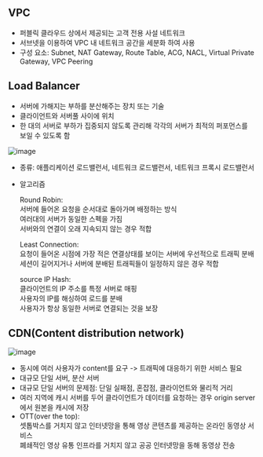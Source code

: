 ## VPC
* 퍼블릭 클라우드 상에서 제공되는 고객 전용 사설 네트워크   
* 서브넷을 이용하여 VPC 내 네트워크 공간을 세분화 하여 사용   
* 구성 요소: Subnet, NAT Gateway, Route Table, ACG, NACL, Virtual Private Gateway, VPC Peering

## Load Balancer
* 서버에 가해지는 부하를 분산해주는 장치 또는 기술
* 클라이언트와 서버풀 사이에 위치
* 한 대의 서버로 부하가 집중되지 않도록 관리해 각각의 서버가 최적의 퍼포먼스를 보일 수 있도록 함

       
![image](https://github.com/RyuJiye/NCP-WIL/assets/90456695/80c3c3fc-87b4-408d-b8ca-2332e9c4777b)


    
* 종류: 애플리케이션 로드밸런서, 네트워크 로드밸런서, 네트워크 프록시 로드밸런서   
* 알고리즘
      
  Round Robin:  
  서버에 들어온 요청을 순서대로 돌아가며 배정하는 방식  
  여러대의 서버가 동일한 스펙을 가짐  
  서버와의 연결이 오래 지속되지 않는 경우 적합
        
  Least Connection:  
  요청이 들어온 시점에 가장 적은 연결상태를 보이는 서버에 우선적으로 트래픽 분배  
  세션이 길어지거나 서버에 분배된 트래픽들이 일정하지 않은 경우 적합
    
  source IP Hash:  
  클라이언트의 IP 주소를 특정 서버로 매핑  
  사용자의 IP를 해싱하여 로드를 분배  
  사용자가 항상 동일한 서버로 연결되는 것을 보장  
  

  
## CDN(Content distribution network)  

  
![image](https://github.com/RyuJiye/NCP-WIL/assets/90456695/323cbdc1-39df-44cd-bca8-827c37e81672)  
  

* 동시에 여러 사용자가 content를 요구 -> 트래픽에 대응하기 위한 서비스 필요
* 대규모 단일 서버, 분산 서버  
* 대규모 단일 서버의 문제점: 단일 실패점, 혼잡점, 클라이언트와 물리적 거리    
* 여러 지역에 캐시 서버를 두어 클라이언트가 데이터를 요청하는 경우 origin server에서 원본을 캐시에 저장  
* OTT(over the top):  
  셋톱박스를 거치지 않고 인터넷망을 통해 영상 콘텐츠를 제공하는 온라인 동영상 서비스  
  폐쇄적인 영상 유통 인프라를 거치지 않고 공공 인터넷망을 동해 동영상 전송
